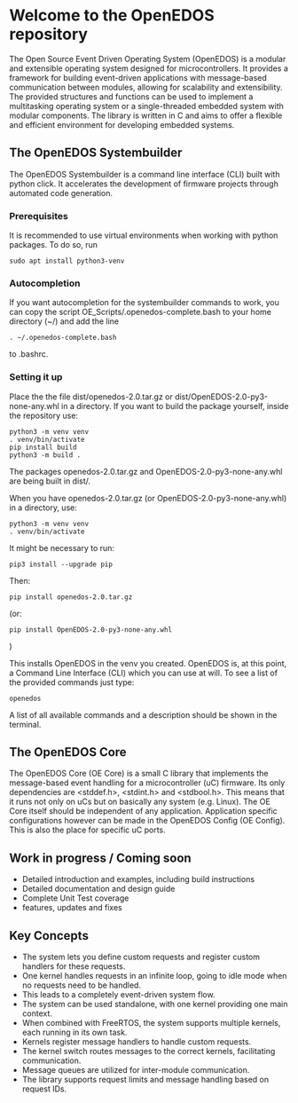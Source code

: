 # Welcome to the OpenEDOS repository

The Open Source Event Driven Operating System (OpenEDOS) is a modular and extensible operating system designed for microcontrollers. It provides a framework for building event-driven applications with message-based communication between modules, allowing for scalability and extensibility. The provided structures and functions can be used to implement a multitasking operating system or a single-threaded embedded system with modular components. The library is written in C and aims to offer a flexible and efficient environment for developing embedded systems.

## The OpenEDOS Systembuilder
The OpenEDOS Systembuilder is a command line interface (CLI) built with python click. It accelerates the development
of firmware projects through automated code generation. 

### Prerequisites

It is recommended to use virtual environments when working with python packages. To do so, run
```
sudo apt install python3-venv
```

### Autocompletion
If you want autocompletion for the systembuilder commands to work,
you can copy the script OE_Scripts/.openedos-complete.bash to your home directory (~/) and add the line  
```
. ~/.openedos-complete.bash
```
to .bashrc.

### Setting it up
Place the the file dist/openedos-2.0.tar.gz or dist/OpenEDOS-2.0-py3-none-any.whl in a directory. 
If you want to build the package yourself, inside the repository use:
```
python3 -m venv venv
. venv/bin/activate
pip install build
python3 -m build .
```
The packages openedos-2.0.tar.gz and OpenEDOS-2.0-py3-none-any.whl are being built in dist/. 

When you have openedos-2.0.tar.gz (or OpenEDOS-2.0-py3-none-any.whl) in a directory, use:
```
python3 -m venv venv
. venv/bin/activate
```
It might be necessary to run:
``` 
pip3 install --upgrade pip
```
Then:

```
pip install openedos-2.0.tar.gz

``` 
(or:
```
pip install OpenEDOS-2.0-py3-none-any.whl
```
)

This installs OpenEDOS in the venv you created.
OpenEDOS is, at this point, a Command Line Interface (CLI) which you can use at will.
To see a list of the provided commands just type:
```
openedos
```  

A list of all available commands and a description should be shown in the terminal.

## The OpenEDOS Core

The OpenEDOS Core (OE Core) is a small C library that implements the message-based event handling for a 
microcontroller (uC) firmware. Its only dependencies are <stddef.h>, <stdint.h> and <stdbool.h>. This
means that it runs not only on uCs but on basically any system (e.g. Linux). The OE Core itself should be independent of any application. Application specific configurations however can be made in the OpenEDOS
Config (OE Config). This is also the place for specific uC ports.

## Work in progress / Coming soon
- Detailed introduction and examples, including build instructions
- Detailed documentation and design guide
- Complete Unit Test coverage
- features, updates and fixes

## Key Concepts
- The system lets you define custom requests and register custom handlers for these requests.
- One kernel handles requests in an infinite loop, going to idle mode when no requests need to be handled. 
- This leads to a completely event-driven system flow.
- The system can be used standalone, with one kernel providing one main context.
- When combined with FreeRTOS, the system supports multiple kernels, each running in its own task.
- Kernels register message handlers to handle custom requests.
- The kernel switch routes messages to the correct kernels, facilitating communication.
- Message queues are utilized for inter-module communication.
- The library supports request limits and message handling based on request IDs.